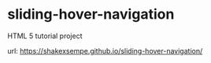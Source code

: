 # sliding-hover-navigation
HTML 5 tutorial project

url: https://shakexsempe.github.io/sliding-hover-navigation/
